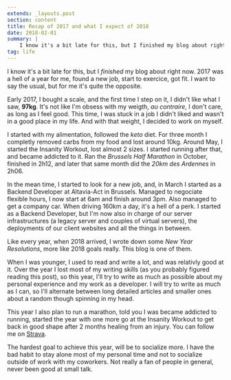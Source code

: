```yaml
---
extends: _layouts.post
section: content
title: Recap of 2017 and what I expect of 2018
date: 2018-02-01
summary: |
    I know it's a bit late for this, but I finished my blog about right now. 2017 was a hell of a year for me, found a new job, start to exercice, got fit. I want to say the usual, but for me it's quite the opposite.
tag: life
---
```


I know it's a bit late for this, but I _finished_ my blog about right now. 2017 was a hell of a year for me, found a new job, start to exercice, got fit. I want to say the usual, but for me it's quite the opposite.

Early 2017, I bought a scale, and the first time I step on it, I didn't like what I saw, __97kg__. It's not like I'm obsess with my weigth, _au contraire_, I don't care, as long as I feel good.
This time, I was stuck in a job I didn't liked and wasn't in a good place in my life. And with that weight, I decided to work on myself.

I started with my alimentation, followed the _keto_ diet. For three month I completly removed carbs from my food and lost around 10kg. Around May, I started the Insanity Workout, lost almost 2 sizes. I started running after that, and became addicted to it. Ran the *Brussels Half Marathon* in October, finished in 2h12, and later that same month did the *20km des Ardennes* in 2h06.

In the mean time, I started to look for a new job, and, in March I started as a Backend Developer at Altavia-Act in Brussels. Managed to negociate flexible hours, I now start at 6am and finish around 3pm. Also managed to get a company car. When driving 160km a day, it's a hell of a perk. I started as a Backend Developer, but I'm now also in charge of our server infrastructures (a legacy server and couples of virtual servers), the deployments of our client websites and all the things in between.

Like every year, when 2018 arrived, I wrote down some *New Year Resolutions*, more like 2018 goals really. This blog is one of them.

When I was younger, I used to read and write a lot, and was relativly good at it. Over the year I lost most of my writing skills (as you probably figured reading this post), so this year, I'll try to write as much as possible about my personal experience and my work as a developer. I will try to write as much as I can, so I'll alternate between long detailed articles and smaller ones about a random though spinning in my head.

This year I also plan to run a marathon, told you I was became addicted to running, started the year with one more go at the Insanity Workout to get back in good shape after 2 months healing from an injury. You can follow me on [Strava](https://www.strava.com/athletes/22947514).

The hardest goal to achieve this year, will be to socialize more. I have the bad habit to stay alone most of my personal time and not to socialize outside of work with my coworkers. Not really a fan of people in general, never been good at small talk.
